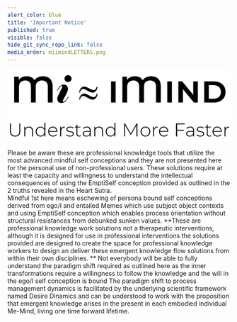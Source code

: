 ```yaml
---
alert_color: blue
title: 'Important Notice'
published: true
visible: false
hide_git_sync_repo_link: false
media_order: miimindLETTERS.png
---
```


![](miimindLETTERS.png)

Please be aware these are professional knowledge tools that utilize the most advanced mindful self conceptions and they are not presented here for the personal use of non-professional users. These solutions require at least the capacity and willingness to understand the intellectual consequences of using the EmptiSelf conception provided as outlined in the 2 truths revealed in the Heart Sutra.  
Mindful 1st here means eschewing of persona bound self conceptions derived from ego/I and entailed Memes which use subject object contexts and using EmptiSelf conception which enables process orientation without structural resistances from debunked sunken values. 
**These are professional knowledge work solutions not a therapeutic interventions, although it is designed for use in professional interventions the solutions provided are designed to create the space for professional knowledge workers to design an deliver these emergent knowledge flow solutions from within their own disciplines. **
Not everybody will be able to fully understand the paradigm shift required as outlined here as the inner transformations require a willingness to follow the knowledge and the will in the ego/I self conception is bound 
The paradigm shift to process management dynamics is facilitated by the underlying scientific framework named Desire Dinamics and can be understood to work with the proposition that emergent knowledge arises in the present in each embodied individual Me-Mind, living one time forward lifetime. 
